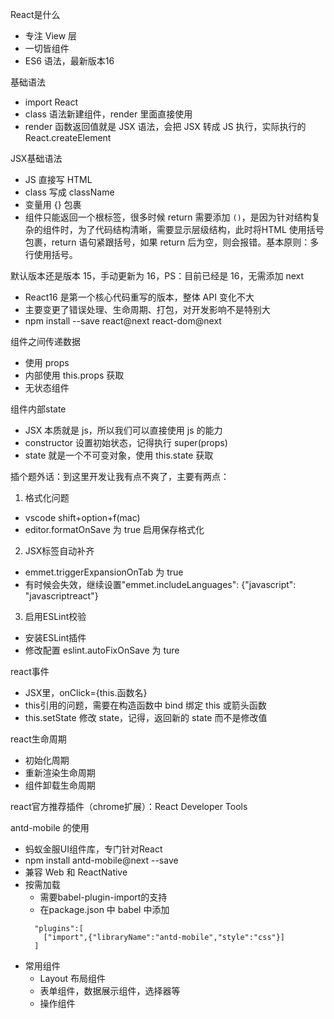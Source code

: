 React是什么
* 专注 View 层
* 一切皆组件
* ES6 语法，最新版本16

基础语法
* import React
* class 语法新建组件，render 里面直接使用
* render 函数返回值就是 JSX 语法，会把 JSX 转成 JS 执行，实际执行的 React.createElement

JSX基础语法
* JS 直接写 HTML
* class 写成 className
* 变量用 {} 包裹
* 组件只能返回一个根标签，很多时候 return 需要添加 `()`，是因为针对结构复杂的组件时，为了代码结构清晰，需要显示层级结构，此时将HTML 使用括号包裹，return 语句紧跟括号，如果 return 后为空，则会报错。基本原则：多行使用括号。

默认版本还是版本 15，手动更新为 16，PS：目前已经是 16，无需添加 next
* React16 是第一个核心代码重写的版本，整体 API 变化不大
* 主要变更了错误处理、生命周期、打包，对开发影响不是特别大
* npm install --save react@next react-dom@next

组件之间传递数据
* 使用 props
* 内部使用 this.props 获取
* 无状态组件

组件内部state
* JSX 本质就是 js，所以我们可以直接使用 js 的能力
* constructor 设置初始状态，记得执行 super(props)
* state 就是一个不可变对象，使用 this.state 获取

插个题外话：到这里开发让我有点不爽了，主要有两点：
1. 格式化问题
  * vscode shift+option+f(mac)
  * editor.formatOnSave 为 true 启用保存格式化
2. JSX标签自动补齐
  * emmet.triggerExpansionOnTab 为 true
  * 有时候会失效，继续设置"emmet.includeLanguages": {"javascript": "javascriptreact"}
3. 启用ESLint校验
  * 安装ESLint插件
  * 修改配置 eslint.autoFixOnSave 为 ture

react事件
* JSX里，onClick={this.函数名}
* this引用的问题，需要在构造函数中 bind 绑定 this 或箭头函数
* this.setState 修改 state，记得，返回新的 state 而不是修改值

react生命周期
* 初始化周期
* 重新渲染生命周期
* 组件卸载生命周期

react官方推荐插件（chrome扩展）：React Developer Tools

antd-mobile 的使用
* 蚂蚁金服UI组件库，专门针对React
* npm install antd-mobile@next --save
* 兼容 Web 和 ReactNative
* 按需加载
  * 需要babel-plugin-import的支持
  * 在package.json 中 babel 中添加
  ```
    "plugins":[
      ["import",{"libraryName":"antd-mobile","style":"css"}]
    ]
  ```
* 常用组件
  * Layout 布局组件
  * 表单组件，数据展示组件，选择器等
  * 操作组件